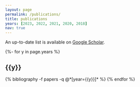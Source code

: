 ```yaml
---
layout: page
permalink: /publications/
title: publications
years: [2023, 2022, 2021, 2020, 2018]
nav: true
---
```


An up-to-date list is available on [Google Scholar](https://scholar.google.com/citations?user=GKJnjkgAAAAJ&hl=en).

<!-- _pages/publications.md -->
<div class="publications">

{%- for y in page.years %}
  <h2 class="year">{{y}}</h2>
  {% bibliography -f papers -q @*[year={{y}}]* %}
{% endfor %}

</div>
